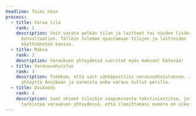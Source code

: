 ```yaml
---
headline: Toimi näin
process:
  - title: Varaa tila
    rank: 1
    description: Voit varata pelkän tilan ja laitteet tai näiden lisäksi
      konsultaation. Tällöin tulemme opastamaan tilojen ja laitteiden
      käyttöönoton kanssa.
  - title: Maksa
    rank: 2
    description: Varauksen yhteydessä suoritat myös maksun! Kätevää!
  - title: Varausvahvistus
    rank: 3
    description: Tsekkaa, että sait sähköpostiisi varausvahvistuksen. Jos et, ota
      yhteyttä Annikaan ja varmista onko varaus tullut perille.
  - title: Ovikoodi
    rank: 4
    description: Saat ohjeet tiloihin saapumisesta tekstiviestitse, joten muistathan
      tarkistaa varauksen yhteydessä, että ilmoittamasi numero on oikein!
---
```

